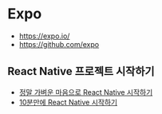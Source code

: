 # Expo

- https://expo.io/
- https://github.com/expo

## React Native 프로젝트 시작하기

- [정말 가벼운 마음으로 React Native 시작하기](https://www.youtube.com/watch?v=vW1Cs-LVUYU)
- [10분만에 React Native 시작하기](https://www.youtube.com/watch?v=QPjQ6Gh2ZQM)
